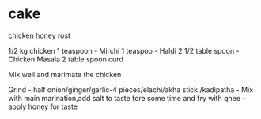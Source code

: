 # cake

   chicken honey rost

   1/2 kg chicken
 1 teaspoon - Mirchi
 1 teaspoo - Haldi
 2 1/2 table spoon - Chicken Masala
 2 table spoon curd

 Mix well and marimate the chicken

 Grind - half onion/ginger/garlic-4 pieces/elachi/akha stick /kadipatha - Mix with main marination,add salt to taste fore some time and fry with ghee - apply honey for taste